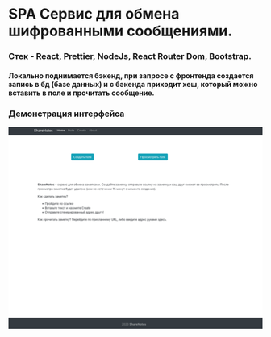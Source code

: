 # SPA Сервис для обмена шифрованными сообщениями. 
### Стек - React, Prettier, NodeJs, React Router Dom, Bootstrap.
#### Локально поднимается бэкенд, при запросе с фронтенда создается запись в бд (базе данных) и с бэкенда приходит хеш, который можно вставить в поле и прочитать сообщение.

### Демонстрация интерфейса
<img src="./react_project/public/screens/img.png" alt="image">
